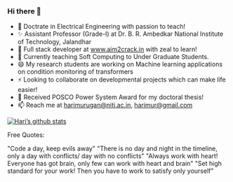 ### Hi there 👋

<!--
**harimurugan1989/harimurugan1989** is a  _special_ ✨ repository because its `README.md` (this file) appears on your GitHub profile.

Here are some ideas to get you started:
-->
- 🔭 Doctrate in Electrical Engineering with passion to teach!
- ✨ Assistant Professor (Grade-I) at Dr. B. R. Ambedkar National Institute of Technology, Jalandhar
- 👯 Full stack developer at www.aim2crack.in with zeal to learn!
- 🌱 Currently teaching Soft Computing to Under Graduate Students.
- 😄 My research students are working on Machine learning applications on condition monitoring of transformers
- ⚡  Looking to collaborate on developmental projects which can make life easier!
- 💬 Received POSCO Power System Award for my doctoral thesis!
- 📫  Reach me at harimurugan@nitj.ac.in, harimur@gmail.com

[![Hari’s github stats](https://github-readme-stats.vercel.app/api?username=harimurugan1989)](https://github.com/harimurugan1989)

Free Quotes:

"Code a day, keep evils away"
"There is no day and night in the timeline, only a day with conflicts/ day with no conflicts"
"Always work with heart! Everyone has got brain, only few can work with heart and brain"
"Set high standard for your work! Then you have to work to satisfy only yourself"


